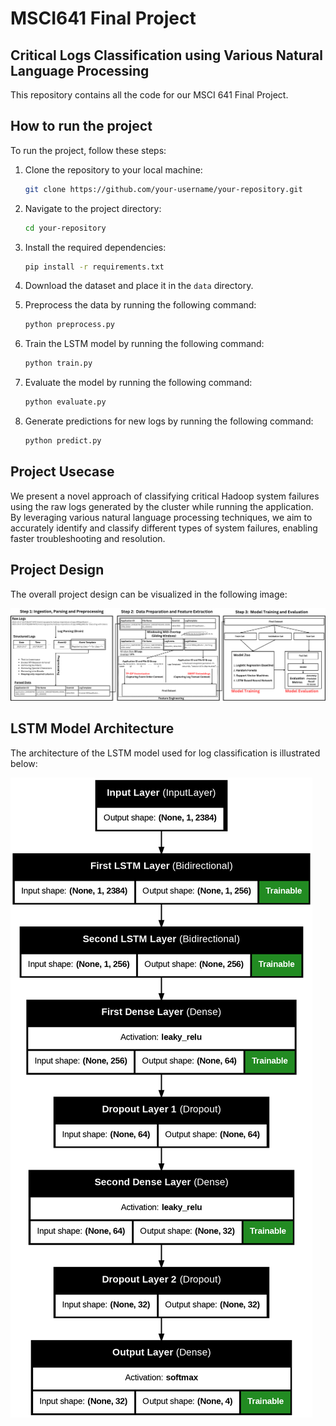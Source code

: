 # MSCI641 Final Project
## Critical Logs Classification using Various Natural Language Processing

This repository contains all the code for our MSCI 641 Final Project.

## How to run the project

To run the project, follow these steps:

1. Clone the repository to your local machine:

    ```bash
    git clone https://github.com/your-username/your-repository.git
    ```

2. Navigate to the project directory:

    ```bash
    cd your-repository
    ```

3. Install the required dependencies:

    ```bash
    pip install -r requirements.txt
    ```

4. Download the dataset and place it in the `data` directory.

5. Preprocess the data by running the following command:

    ```bash
    python preprocess.py
    ```

6. Train the LSTM model by running the following command:

    ```bash
    python train.py
    ```

7. Evaluate the model by running the following command:

    ```bash
    python evaluate.py
    ```

8. Generate predictions for new logs by running the following command:

    ```bash
    python predict.py
    ```

## Project Usecase

We present a novel approach of classifying critical Hadoop system failures using the raw logs generated by the cluster while running the application. By leveraging various natural language processing techniques, we aim to accurately identify and classify different types of system failures, enabling faster troubleshooting and resolution.

## Project Design

The overall project design can be visualized in the following image:

![Project Design](images/overall_design.png)

## LSTM Model Architecture

The architecture of the LSTM model used for log classification is illustrated below:

![LSTM Model Architecture](images/model_architecture.png)
